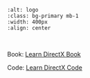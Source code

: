 ```{image} logo.png
:alt: logo
:class: bg-primary mb-1
:width: 400px
:align: center
```

<br>

Book: <a href="https://github.com/PAMinerva/LearnDirectX" target="_blank">Learn DirectX Book</a>

Code: <a href="https://github.com/PAMinerva/LearnDirectX" target="_blank">Learn DirectX Code</a>